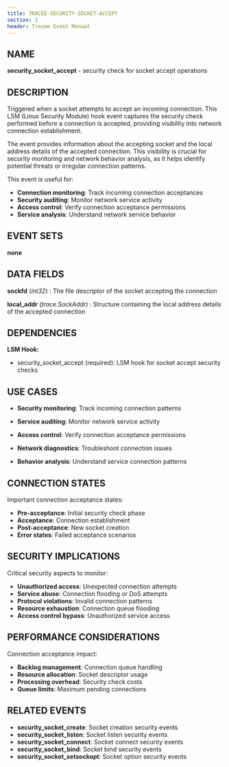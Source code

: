 ```yaml
---
title: TRACEE-SECURITY-SOCKET-ACCEPT
section: 1
header: Tracee Event Manual
---
```


## NAME

**security_socket_accept** - security check for socket accept operations

## DESCRIPTION

Triggered when a socket attempts to accept an incoming connection. This LSM (Linux Security Module) hook event captures the security check performed before a connection is accepted, providing visibility into network connection establishment.

The event provides information about the accepting socket and the local address details of the accepted connection. This visibility is crucial for security monitoring and network behavior analysis, as it helps identify potential threats or irregular connection patterns.

This event is useful for:

- **Connection monitoring**: Track incoming connection acceptances
- **Security auditing**: Monitor network service activity
- **Access control**: Verify connection acceptance permissions
- **Service analysis**: Understand network service behavior

## EVENT SETS

**none**

## DATA FIELDS

**sockfd** (*int32*)
: The file descriptor of the socket accepting the connection

**local_addr** (*trace.SockAddr*)
: Structure containing the local address details of the accepted connection

## DEPENDENCIES

**LSM Hook:**

- security_socket_accept (required): LSM hook for socket accept security checks

## USE CASES

- **Security monitoring**: Track incoming connection patterns

- **Service auditing**: Monitor network service activity

- **Access control**: Verify connection acceptance permissions

- **Network diagnostics**: Troubleshoot connection issues

- **Behavior analysis**: Understand service connection patterns

## CONNECTION STATES

Important connection acceptance states:

- **Pre-acceptance**: Initial security check phase
- **Acceptance**: Connection establishment
- **Post-acceptance**: New socket creation
- **Error states**: Failed acceptance scenarios

## SECURITY IMPLICATIONS

Critical security aspects to monitor:

- **Unauthorized access**: Unexpected connection attempts
- **Service abuse**: Connection flooding or DoS attempts
- **Protocol violations**: Invalid connection patterns
- **Resource exhaustion**: Connection queue flooding
- **Access control bypass**: Unauthorized service access

## PERFORMANCE CONSIDERATIONS

Connection acceptance impact:

- **Backlog management**: Connection queue handling
- **Resource allocation**: Socket descriptor usage
- **Processing overhead**: Security check costs
- **Queue limits**: Maximum pending connections

## RELATED EVENTS

- **security_socket_create**: Socket creation security events
- **security_socket_listen**: Socket listen security events
- **security_socket_connect**: Socket connect security events
- **security_socket_bind**: Socket bind security events
- **security_socket_setsockopt**: Socket option security events
